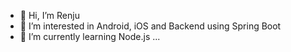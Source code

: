 - 👋 Hi, I’m Renju
- 👀 I’m interested in Android, iOS and Backend using Spring Boot
- 🌱 I’m currently learning Node.js
...

<!---
renjuramachandran88/renjuramachandran88 is a ✨ special ✨ repository because its `README.md` (this file) appears on your GitHub profile.
You can click the Preview link to take a look at your changes.
--->
